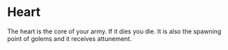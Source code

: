 # Heart

The heart is the core of your army. If it dies you die. It is also the spawning point of golems and it receives attunement.
